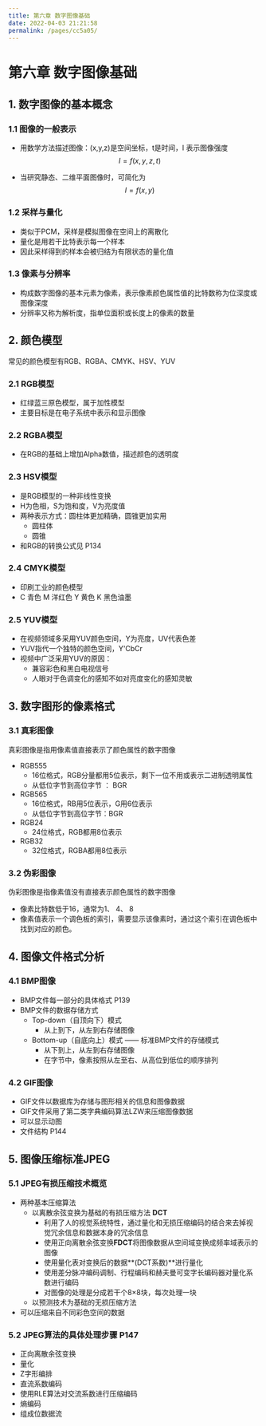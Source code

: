 ```yaml
---
title: 第六章 数字图像基础
date: 2022-04-03 21:21:58
permalink: /pages/cc5a05/
---
```

# 第六章 数字图像基础

## 1. 数字图像的基本概念

### 1.1 图像的一般表示

- 用数学方法描述图像：(x,y,z)是空间坐标，t是时间，I 表示图像强度
  $$
  I = f(x,y,z,t)
  $$
  
- 当研究静态、二维平面图像时，可简化为
  $$
  I = f(x,y)
  $$

### 1.2 采样与量化

- 类似于PCM，采样是模拟图像在空间上的离散化
- 量化是用若干比特表示每一个样本
- 因此采样得到的样本会被归结为有限状态的量化值

### 1.3 像素与分辨率

- 构成数字图像的基本元素为像素，表示像素颜色属性值的比特数称为位深度或图像深度
- 分辨率又称为解析度，指单位面积或长度上的像素的数量



## 2. 颜色模型

常见的颜色模型有RGB、RGBA、CMYK、HSV、YUV

### 2.1 RGB模型

- 红绿蓝三原色模型，属于加性模型
- 主要目标是在电子系统中表示和显示图像

### 2.2 RGBA模型

- 在RGB的基础上增加Alpha数值，描述颜色的透明度

### 2.3 HSV模型

- 是RGB模型的一种非线性变换
- H为色相，S为饱和度，V为亮度值
- 两种表示方式：圆柱体更加精确，圆锥更加实用
  - 圆柱体
  - 圆锥
- 和RGB的转换公式见 P134

### 2.4 CMYK模型

- 印刷工业的颜色模型
- C 青色  M 洋红色 Y 黄色 K 黑色油墨

### 2.5 YUV模型

- 在视频领域多采用YUV颜色空间，Y为亮度，UV代表色差
- YUV指代一个独特的颜色空间，Y'CbCr
- 视频中广泛采用YUV的原因：
  - 兼容彩色和黑白电视信号
  - 人眼对于色调变化的感知不如对亮度变化的感知灵敏



## 3. 数字图形的像素格式

### 3.1 真彩图像

真彩图像是指用像素值直接表示了颜色属性的数字图像

- RGB555
  - 16位格式，RGB分量都用5位表示，剩下一位不用或表示二进制透明属性
  - 从低位字节到高位字节 ： BGR
- RGB565
  - 16位格式，RB用5位表示，G用6位表示
  - 从低位字节到高位字节：BGR
- RGB24
  - 24位格式，RGB都用8位表示
- RGB32
  - 32位格式，RGBA都用8位表示

### 3.2 伪彩图像

伪彩图像是指像素值没有直接表示颜色属性的数字图像

- 像素比特数低于16，通常为1、 4、 8
- 像素值表示一个调色板的索引，需要显示该像素时，通过这个索引在调色板中找到对应的颜色。



## 4. 图像文件格式分析

### 4.1 BMP图像

- BMP文件每一部分的具体格式 P139
- BMP文件的数据存储方式
  - Top-down（自顶向下）模式
    - 从上到下，从左到右存储图像
  - Bottom-up（自底向上）模式 —— 标准BMP文件的存储模式
    - 从下到上，从左到右存储图像
    - 在字节中，像素按照从左至右、从高位到低位的顺序排列

### 4.2 GIF图像

- GIF文件以数据库为存储与图形相关的信息和图像数据
- GIF文件采用了第二类字典编码算法LZW来压缩图像数据
- 可以显示动图
- 文件结构 P144



## 5. 图像压缩标准JPEG

### 5.1 JPEG有损压缩技术概览

- 两种基本压缩算法
  - 以离散余弦变换为基础的有损压缩方法  **DCT**
    - 利用了人的视觉系统特性，通过量化和无损压缩编码的结合来去掉视觉冗余信息和数据本身的冗余信息
    - 使用正向离散余弦变换**FDCT**将图像数据从空间域变换成频率域表示的图像
    - 使用量化表对变换后的数据**(DCT系数)**进行量化
    - 使用差分脉冲编码调制、行程编码和赫夫曼可变字长编码器对量化系数进行编码
    - 对图像的处理是分成若干个8×8块，每次处理一块
  - 以预测技术为基础的无损压缩方法
- 可以压缩来自不同彩色空间的数据

### 5.2 JPEG算法的具体处理步骤 P147

- 正向离散余弦变换
- 量化
- Z字形编排
- 直流系数编码
- 使用RLE算法对交流系数进行压缩编码
- 熵编码
- 组成位数据流



  
